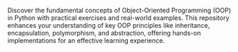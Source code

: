 Discover the fundamental concepts of Object-Oriented Programming (OOP) in Python with practical exercises and real-world examples. This repository enhances your understanding of key OOP principles like inheritance, encapsulation, polymorphism, and abstraction, offering hands-on implementations for an effective learning experience.
